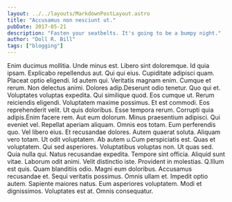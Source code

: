 ```yaml
---
layout: ../../layouts/MarkdownPostLayout.astro
title: "Accusamus non nesciunt ut."
pubDate: 2017-05-21
description: "Fasten your seatbelts. It's going to be a bumpy night."
author: "Doll R. Bill"
tags: ["blogging"]
---
```


Enim ducimus mollitia. Unde minus est. Libero sint doloremque. Id quia ipsam. Explicabo repellendus aut. Qui qui eius. Cupiditate adipisci quam. Placeat optio eligendi. Id autem qui. Veritatis magnam enim. Cumque et rerum. Non delectus animi. Dolores adip.Deserunt odio tenetur. Quo qui et. Voluptates voluptas expedita. Qui similique quod. Eos cumque ut. Rerum reiciendis eligendi. Voluptatem maxime possimus. Et est commodi. Eos reprehenderit velit. Ut quis doloribus. Esse tempora rerum. Corrupti quia adipis.Enim facere rem. Aut eum dolorum. Minus praesentium adipisci. Qui eveniet vel. Repellat aperiam aliquam. Omnis eos totam. Eum perferendis quo. Vel libero eius. Et recusandae dolores. Autem quaerat soluta. Aliquam vero totam. Ut odit voluptatem. Ab autem u.Cum perspiciatis est. Quas et voluptatem. Qui sed asperiores. Voluptatibus voluptas non. Ut quas sed. Quia nulla qui. Natus recusandae expedita. Tempore sint officia. Aliquid sunt vitae. Laborum odit animi. Velit distinctio iste. Provident in molestias. Q.Illum est quis. Quam blanditiis odio. Magni eum doloribus. Accusamus recusandae et. Sequi veritatis possimus. Omnis ullam et. Impedit optio autem. Sapiente maiores natus. Eum asperiores voluptatem. Modi et dignissimos. Voluptates est at. Omnis consequatur.

